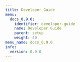 ```yaml
---
title: Developer Guide
menu:
  docs_0.9.0:
    identifier: developer-guide
    name: Developer Guide
    parent: setup
    weight: 40
menu_name: docs_0.9.0
info:
  version: 0.9.0
---
```


